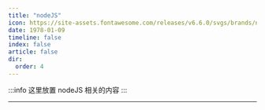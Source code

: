 ```yaml
---
title: "nodeJS"
icon: https://site-assets.fontawesome.com/releases/v6.6.0/svgs/brands/node.svg
date: 1978-01-09
timeline: false
index: false
article: false
dir:
  order: 4
---
```


:::info
这里放置 nodeJS 相关的内容
:::

---

<Catalog />
